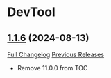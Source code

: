 # DevTool

## [1.1.6](https://github.com/brittyazel/DevTool/tree/1.1.6) (2024-08-13)
[Full Changelog](https://github.com/brittyazel/DevTool/compare/1.1.5...1.1.6) [Previous Releases](https://github.com/brittyazel/DevTool/releases)

- Remove 11.0.0 from TOC  
